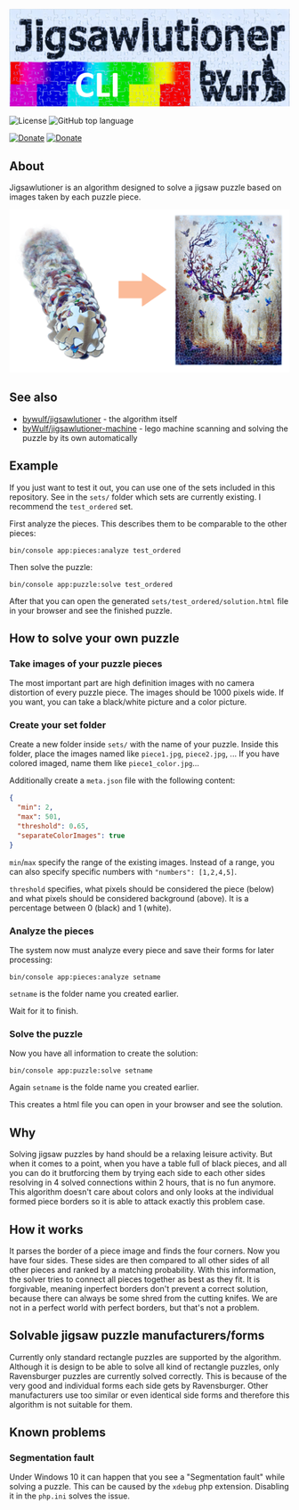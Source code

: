 ![jigsawlutioner.byWulf - CLI](doc/jigsawlutioner_cli_logo.png)

![License](https://img.shields.io/github/license/bywulf/jigsawlutioner-cli?style=flat-square&color=yellow)
![GitHub top language](https://img.shields.io/github/languages/top/bywulf/jigsawlutioner-cli?style=flat-square)

[![Donate](https://img.shields.io/badge/PayPal-donate-informational?style=flat-square&logo=paypal)](https://www.paypal.com/donate/?hosted_button_id=QGSRL3B9BN7BW)
[![Donate](https://img.shields.io/badge/Buy%20me%20a%20coffee-donate-informational?style=flat-square&logo=buy-me-a-coffee&color=c2944f)](https://www.buymeacoffee.com/bywulf)

## About
Jigsawlutioner is an algorithm designed to solve a jigsaw puzzle based on images taken by each puzzle piece.

![Transforming single pieces into solved puzzle](doc/solution_mockup.png)

## See also
* [bywulf/jigsawlutioner](https://github.com/byWulf/jigsawlutioner) - the algorithm itself
* [byWulf/jigsawlutioner-machine](https://github.com/byWulf/jigsawlutioner-machine) - lego machine scanning and solving the puzzle by its own automatically

## Example
If you just want to test it out, you can use one of the sets included in this repository. See in the `sets/` folder which sets are currently existing. I recommend the `test_ordered` set.

First analyze the pieces. This describes them to be comparable to the other pieces:
```shell
bin/console app:pieces:analyze test_ordered
```

Then solve the puzzle:
```shell
bin/console app:puzzle:solve test_ordered
```

After that you can open the generated `sets/test_ordered/solution.html` file in your browser and see the finished puzzle.

## How to solve your own puzzle
### Take images of your puzzle pieces
The most important part are high definition images with no camera distortion of every puzzle piece. The images should be 1000 pixels wide. If you want, you can take a black/white picture and a color picture. 

### Create your set folder
Create a new folder inside `sets/` with the name of your puzzle. Inside this folder, place the images named like `piece1.jpg`, `piece2.jpg`, ... If you have colored imaged, name them like `piece1_color.jpg`...

Additionally create a `meta.json` file with the following content:
```json
{
  "min": 2,
  "max": 501,
  "threshold": 0.65,
  "separateColorImages": true
}
```
`min`/`max` specify the range of the existing images. Instead of a range, you can also specify specific numbers with `"numbers": [1,2,4,5]`.

`threshold` specifies, what pixels should be considered the piece (below) and what pixels should be considered background (above). It is a percentage between 0 (black) and 1 (white).

### Analyze the pieces
The system now must analyze every piece and save their forms for later processing:
```shell
bin/console app:pieces:analyze setname
```
`setname` is the folder name you created earlier. 

Wait for it to finish.

### Solve the puzzle
Now you have all information to create the solution:
```shell
bin/console app:puzzle:solve setname
```
Again `setname` is the folde name you created earlier. 

This creates a html file you can open in your browser and see the solution.

## Why
Solving jigsaw puzzles by hand should be a relaxing leisure activity. But when it comes to a point, when you have a table full of black pieces, and all you can do it brutforcing them by trying each side to each other sides resolving in 4 solved connections within 2 hours, that is no fun anymore. This algorithm doesn't care about colors and only looks at the individual formed piece borders so it is able to attack exactly this problem case.

## How it works
It parses the border of a piece image and finds the four corners. Now you have four sides. These sides are then compared to all other sides of all other pieces and ranked by a matching probability. With this information, the solver tries to connect all pieces together as best as they fit. It is forgivable, meaning inperfect borders don't prevent a correct solution, because there can always be some shred from the cutting knifes. We are not in a perfect world with perfect borders, but that's not a problem.

## Solvable jigsaw puzzle manufacturers/forms
Currently only standard rectangle puzzles are supported by the algorithm. Although it is design to be able to solve all kind of rectangle puzzles, only Ravensburger puzzles are currently solved correctly. This is because of the very good and individual forms each side gets by Ravensburger. Other manufacturers use too similar or even identical side forms and therefore this algorithm is not suitable for them.

## Known problems
### Segmentation fault
Under Windows 10 it can happen that you see a "Segmentation fault" while solving a puzzle. This can be caused by the `xdebug` php extension. Disabling it in the `php.ini` solves the issue.
